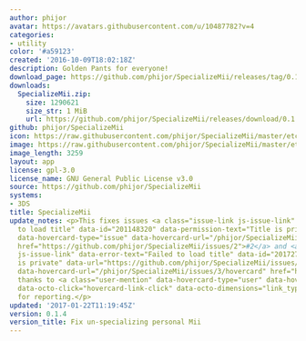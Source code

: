 ```yaml
---
author: phijor
avatar: https://avatars.githubusercontent.com/u/10487782?v=4
categories:
- utility
color: '#a59123'
created: '2016-10-09T18:02:18Z'
description: Golden Pants for everyone!
download_page: https://github.com/phijor/SpecializeMii/releases/tag/0.1.4
downloads:
  SpecializeMii.zip:
    size: 1290621
    size_str: 1 MiB
    url: https://github.com/phijor/SpecializeMii/releases/download/0.1.4/SpecializeMii.zip
github: phijor/SpecializeMii
icon: https://raw.githubusercontent.com/phijor/SpecializeMii/master/etc/icon.png
image: https://raw.githubusercontent.com/phijor/SpecializeMii/master/etc/banner.png
image_length: 3259
layout: app
license: gpl-3.0
license_name: GNU General Public License v3.0
source: https://github.com/phijor/SpecializeMii
systems:
- 3DS
title: SpecializeMii
update_notes: <p>This fixes issues <a class="issue-link js-issue-link" data-error-text="Failed
  to load title" data-id="201148320" data-permission-text="Title is private" data-url="https://github.com/phijor/SpecializeMii/issues/2"
  data-hovercard-type="issue" data-hovercard-url="/phijor/SpecializeMii/issues/2/hovercard"
  href="https://github.com/phijor/SpecializeMii/issues/2">#2</a> and <a class="issue-link
  js-issue-link" data-error-text="Failed to load title" data-id="201727055" data-permission-text="Title
  is private" data-url="https://github.com/phijor/SpecializeMii/issues/3" data-hovercard-type="issue"
  data-hovercard-url="/phijor/SpecializeMii/issues/3/hovercard" href="https://github.com/phijor/SpecializeMii/issues/3">#3</a>,
  thanks to <a class="user-mention" data-hovercard-type="user" data-hovercard-url="/users/XT-8147/hovercard"
  data-octo-click="hovercard-link-click" data-octo-dimensions="link_type:self" href="https://github.com/XT-8147">@XT-8147</a>
  for reporting.</p>
updated: '2017-01-22T11:19:45Z'
version: 0.1.4
version_title: Fix un-specializing personal Mii
---
```

